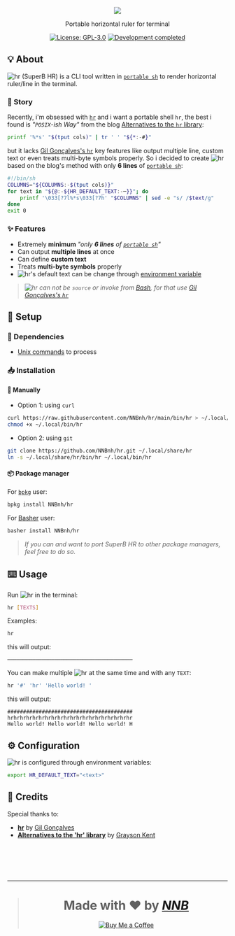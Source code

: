 <p align="center"><img src="https://user-images.githubusercontent.com/43980777/109386965-eefed000-7930-11eb-8b83-ef85d70196fa.png"></p>
<p align="center">Portable horizontal ruler for terminal</p>
<p align="center"><a href="https://github.com/NNBnh/hr/blob/main/LICENSE"><img src="https://img.shields.io/github/license/NNBnh/hr?labelColor=A05B53&color=BF7958&style=for-the-badge" alt="License: GPL-3.0"></a> <a href="https://gist.github.com/NNBnh/9ef453aba3efce26046e0d3119dab5a7#development-completed"><img src="https://img.shields.io/badge/development-completed-%23BF7958.svg?labelColor=A05B53&style=for-the-badge&logoColor=FFFFFF" alt="Development completed"></a></p>

## 💡 About
![`hr`](https://user-images.githubusercontent.com/43980777/109386947-cd054d80-7930-11eb-90b3-49836d184f25.png) (SuperB HR) is a CLI tool written in [`portable sh`](https://github.com/dylanaraps/pure-sh-bible) to render horizontal ruler/line in the terminal.

### 📔 Story
Recently, i'm obsessed with [`hr`](https://github.com/LuRsT/hr) and i want a portable shell `hr`, the best i found is *"`POSIX`-ish Way"* from the blog [Alternatives to the `hr` library](https://grayson.sh/blogs/some-alternatives-to-hr):
```sh
printf '%*s' "$(tput cols)" | tr ' ' "${*:-#}"
```

but it lacks [Gil Gonçalves's `hr`](https://github.com/LuRsT/hr) key features like output multiple line, custom text or even treats multi-byte symbols properly. So i decided to create ![`hr`](https://user-images.githubusercontent.com/43980777/109386947-cd054d80-7930-11eb-90b3-49836d184f25.png) based on the blog's method with only **6 lines** of [`portable sh`](https://github.com/dylanaraps/pure-sh-bible):
```sh
#!/bin/sh
COLUMNS="${COLUMNS:-$(tput cols)}"
for text in "${@:-${HR_DEFAULT_TEXT:-─}}"; do
	printf '\033[?7l%*s\033[?7h' "$COLUMNS" | sed -e "s/ /$text/g"
done
exit 0
```

### ✨ Features
- Extremely **minimum** *"only **6 lines** of [`portable sh`](https://github.com/dylanaraps/pure-sh-bible)"*
- Can output **multiple lines** at once
- Can define **custom text**
- Treats **multi-byte symbols** properly
- ![`hr`](https://user-images.githubusercontent.com/43980777/109386947-cd054d80-7930-11eb-90b3-49836d184f25.png)'s default text can be change through [environment variable](#%EF%B8%8F-configuration)

> *![`hr`](https://user-images.githubusercontent.com/43980777/109386947-cd054d80-7930-11eb-90b3-49836d184f25.png) can not be `source` or invoke from [Bash](https://www.gnu.org/software/bash), for that use [Gil Gonçalves's `hr`](https://github.com/LuRsT/hr)*

## 🚀 Setup
### 🧾 Dependencies
- [Unix commands](https://en.wikipedia.org/wiki/List_of_Unix_commands) to process

### 📥 Installation
#### 🔧 Manually
- Option 1: using `curl`
```sh
curl https://raw.githubusercontent.com/NNBnh/hr/main/bin/hr > ~/.local/bin/hr
chmod +x ~/.local/bin/hr
```

- Option 2: using `git`
```sh
git clone https://github.com/NNBnh/hr.git ~/.local/share/hr
ln -s ~/.local/share/hr/bin/hr ~/.local/bin/hr
```

#### 📦 Package manager
For [`bpkg`](https://github.com/bpkg/bpkg) user:
```sh
bpkg install NNBnh/hr
```

For [Basher](https://github.com/bpkg/bpkg) user:
```sh
basher install NNBnh/hr
```

> *If you can and want to port SuperB HR to other package managers, feel free to do so.*

## ⌨️ Usage
Run ![`hr`](https://user-images.githubusercontent.com/43980777/109386947-cd054d80-7930-11eb-90b3-49836d184f25.png) in the terminal:
```sh
hr [TEXTS]
```

Examples:
```sh
hr
```

this will output:
```console
────────────────────────────────────────
```

You can make multiple ![`hr`](https://user-images.githubusercontent.com/43980777/109386947-cd054d80-7930-11eb-90b3-49836d184f25.png) at the same time and with any `TEXT`:
```sh
hr '#' 'hr' 'Hello world! '
```

this will output:
```console
########################################
hrhrhrhrhrhrhrhrhrhrhrhrhrhrhrhrhrhrhrhr
Hello world! Hello world! Hello world! H
```

## ⚙️ Configuration
![`hr`](https://user-images.githubusercontent.com/43980777/109386947-cd054d80-7930-11eb-90b3-49836d184f25.png) is configured through environment variables:
```sh
export HR_DEFAULT_TEXT="<text>"
```

## 💌 Credits
Special thanks to:
- [**hr**](https://github.com/LuRsT/hr) by [Gil Gonçalves](https://github.com/LuRsT)
- [**Alternatives to the 'hr' library**](https://grayson.sh/blogs/some-alternatives-to-hr) by [Grayson Kent](https://grayson.sh)

<br><br><br><br>

---

> <h1 align="center">Made with ❤️ by <a href="https://github.com/NNBnh"><i>NNB</i></a></h1>
>
> <p align="center"><a href="https://www.buymeacoffee.com/nnbnh"><img src="https://img.shields.io/badge/buy_me_a_coffee%20-%23F7CA88.svg?logo=buy-me-a-coffee&logoColor=333333&style=for-the-badge" alt="Buy Me a Coffee"></a></p>
